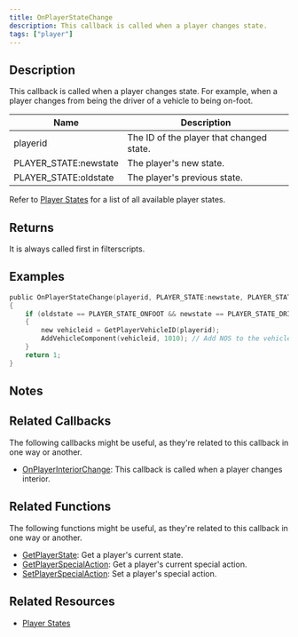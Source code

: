 ```yaml
---
title: OnPlayerStateChange
description: This callback is called when a player changes state.
tags: ["player"]
---
```


## Description

This callback is called when a player changes state. For example, when a player changes from being the driver of a vehicle to being on-foot.

| Name                  | Description                              |
| --------------------- | ---------------------------------------- |
| playerid              | The ID of the player that changed state. |
| PLAYER_STATE:newstate | The player's new state.                  |
| PLAYER_STATE:oldstate | The player's previous state.             |

Refer to [Player States](../resources/playerstates) for a list of all available player states.

## Returns

It is always called first in filterscripts.

## Examples

```c
public OnPlayerStateChange(playerid, PLAYER_STATE:newstate, PLAYER_STATE:oldstate)
{
    if (oldstate == PLAYER_STATE_ONFOOT && newstate == PLAYER_STATE_DRIVER) // Player entered a vehicle as a driver
    {
        new vehicleid = GetPlayerVehicleID(playerid);
        AddVehicleComponent(vehicleid, 1010); // Add NOS to the vehicle
    }
    return 1;
}
```

## Notes

<TipNPCCallbacks />

## Related Callbacks

The following callbacks might be useful, as they're related to this callback in one way or another.

- [OnPlayerInteriorChange](OnPlayerInteriorChange): This callback is called when a player changes interior.

## Related Functions

The following functions might be useful, as they're related to this callback in one way or another.

- [GetPlayerState](../functions/GetPlayerState): Get a player's current state.
- [GetPlayerSpecialAction](../functions/GetPlayerSpecialAction): Get a player's current special action.
- [SetPlayerSpecialAction](../functions/SetPlayerSpecialAction): Set a player's special action.

## Related Resources

- [Player States](../resources/playerstates)
